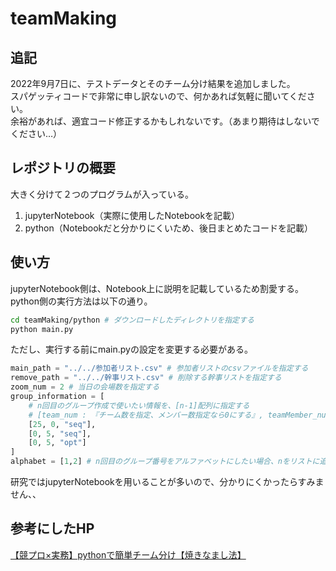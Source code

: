 # teamMaking

## 追記

2022年9月7日に、テストデータとそのチーム分け結果を追加しました。<br>
スパゲッティコードで非常に申し訳ないので、何かあれば気軽に聞いてください。<br>
余裕があれば、適宜コード修正するかもしれないです。（あまり期待はしないでください…）

## レポジトリの概要

大きく分けて２つのプログラムが入っている。

1. jupyterNotebook（実際に使用したNotebookを記載）
2. python（Notebookだと分かりにくいため、後日まとめたコードを記載）

## 使い方

jupyterNotebook側は、Notebook上に説明を記載しているため割愛する。<br>
python側の実行方法は以下の通り。

```sh
cd teamMaking/python # ダウンロードしたディレクトリを指定する
python main.py
```

ただし、実行する前にmain.pyの設定を変更する必要がある。

```python
main_path = "../../参加者リスト.csv" # 参加者リストのcsvファイルを指定する
remove_path = "../../幹事リスト.csv" # 削除する幹事リストを指定する
zoom_num = 2 # 当日の会場数を指定する
group_information = [
    # n回目のグループ作成で使いたい情報を、[n-1]配列に指定する
    # [team_num : 『チーム数を指定、メンバー数指定なら0にする』, teamMember_num : 『メンバー数を指定、チーム数指定なら0にする』, make_method : 『順番に割り振るシステムなら"seq",最適化を用いるなら"opt"を指定する』]
    [25, 0, "seq"],
    [0, 5, "seq"],
    [0, 5, "opt"]
]
alphabet = [1,2] # n回目のグループ番号をアルファベットにしたい場合、nをリストに追加する
```
研究ではjupyterNotebookを用いることが多いので、分かりにくかったらすみません、、

## 参考にしたHP

[【競プロ×実務】pythonで簡単チーム分け【焼きなまし法】](https://recruit.gmo.jp/engineer/jisedai/blog/grouping_by_annealing/)
